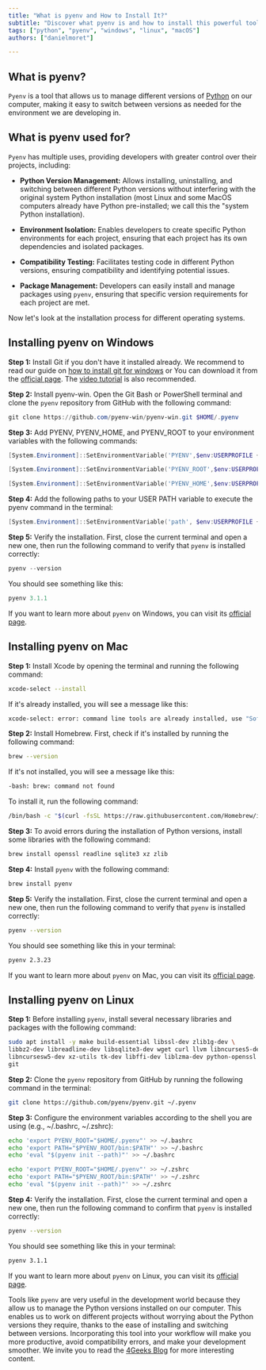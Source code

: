 ```yaml
---
title: "What is pyenv and How to Install It?"
subtitle: "Discover what pyenv is and how to install this powerful tool to manage Python versions on your system. Facilitate project development."
tags: ["python", "pyenv", "windows", "linux", "macOS"]
authors: ["danielmoret"]

---
```


## What is pyenv?

`Pyenv` is a tool that allows us to manage different versions of [Python](https://4geeks.com/es/technology/python) on our computer, making it easy to switch between versions as needed for the environment we are developing in.

## What is pyenv used for?

`Pyenv` has multiple uses, providing developers with greater control over their projects, including:

- **Python Version Management:** Allows installing, uninstalling, and switching between different Python versions without interfering with the original system Python installation (most Linux and some MacOS computers already have Python pre-installed; we call this the "system Python installation).

- **Environment Isolation:** Enables developers to create specific Python environments for each project, ensuring that each project has its own dependencies and isolated packages.

- **Compatibility Testing:** Facilitates testing code in different Python versions, ensuring compatibility and identifying potential issues.

- **Package Management:** Developers can easily install and manage packages using `pyenv`, ensuring that specific version requirements for each project are met.

Now let's look at the installation process for different operating systems.

## Installing pyenv on Windows

**Step 1:** Install Git if you don't have it installed already. We recommend to read our guide on [how to install git for windows](https://4geeks.com/how-to/install-git-on-windows-macos-and-linux#installing-git-on-windows) or You can download it from the [official page](https://git-scm.com/downloads). The [video tutorial](https://www.youtube.com/watch?v=9CAwvKiLICs) is also recommended.

**Step 2:** Install pyenv-win. Open the Git Bash or PowerShell terminal and clone the `pyenv` repository from GitHub with the following command:

```PowerShell
git clone https://github.com/pyenv-win/pyenv-win.git $HOME/.pyenv
```

**Step 3:** Add PYENV, PYENV_HOME, and PYENV_ROOT to your environment variables with the following commands:

```PowerShell
[System.Environment]::SetEnvironmentVariable('PYENV',$env:USERPROFILE + "\.pyenv\pyenv-win\","User")

[System.Environment]::SetEnvironmentVariable('PYENV_ROOT',$env:USERPROFILE + "\.pyenv\pyenv-win\","User")

[System.Environment]::SetEnvironmentVariable('PYENV_HOME',$env:USERPROFILE + "\.pyenv\pyenv-win\","User")
```

**Step 4:** Add the following paths to your USER PATH variable to execute the pyenv command in the terminal:

```PowerShell
[System.Environment]::SetEnvironmentVariable('path', $env:USERPROFILE + "\.pyenv\pyenv-win\bin;" + $env:USERPROFILE + "\.pyenv\pyenv-win\shims;" + [System.Environment]::GetEnvironmentVariable('path', "User"),"User")
```

**Step 5:** Verify the installation. First, close the current terminal and open a new one, then run the following command to verify that `pyenv` is installed correctly:

```PowerShell
pyenv --version
```

You should see something like this:

```PowerShell
pyenv 3.1.1
```

If you want to learn more about `pyenv` on Windows, you can visit its [official page](https://github.com/pyenv-win/pyenv-win).

## Installing pyenv on Mac

**Step 1:** Install Xcode by opening the terminal and running the following command:

```bash
xcode-select --install
```

If it's already installed, you will see a message like this:

```bash
xcode-select: error: command line tools are already installed, use "Software Update" to install updates
```

**Step 2:** Install Homebrew. First, check if it's installed by running the following command:

```bash
brew --version
```

If it's not installed, you will see a message like this:

```bash
-bash: brew: command not found
```

To install it, run the following command:

```bash
/bin/bash -c "$(curl -fsSL https://raw.githubusercontent.com/Homebrew/install/HEAD/install.sh)"
```

**Step 3:** To avoid errors during the installation of Python versions, install some libraries with the following command:

```bash
brew install openssl readline sqlite3 xz zlib
```

**Step 4:** Install `pyenv` with the following command:

```bash
brew install pyenv
```

**Step 5:** Verify the installation. First, close the current terminal and open a new one, then run the following command to verify that `pyenv` is installed correctly:

```bash
pyenv --version
```

You should see something like this in your terminal:

```bash
pyenv 2.3.23
```

If you want to learn more about `pyenv` on Mac, you can visit its [official page](https://github.com/pyenv/pyenv).

## Installing pyenv on Linux

**Step 1:** Before installing `pyenv`, install several necessary libraries and packages with the following command:

```bash
sudo apt install -y make build-essential libssl-dev zlib1g-dev \
libbz2-dev libreadline-dev libsqlite3-dev wget curl llvm libncurses5-dev \
libncursesw5-dev xz-utils tk-dev libffi-dev liblzma-dev python-openssl \
git
```

**Step 2:** Clone the `pyenv` repository from GitHub by running the following command in the terminal:

```bash
git clone https://github.com/pyenv/pyenv.git ~/.pyenv
```

**Step 3:** Configure the environment variables according to the shell you are using (e.g., ~/.bashrc, ~/.zshrc):

```bash
echo 'export PYENV_ROOT="$HOME/.pyenv"' >> ~/.bashrc
echo 'export PATH="$PYENV_ROOT/bin:$PATH"' >> ~/.bashrc
echo 'eval "$(pyenv init --path)"' >> ~/.bashrc
```

```zsh
echo 'export PYENV_ROOT="$HOME/.pyenv"' >> ~/.zshrc
echo 'export PATH="$PYENV_ROOT/bin:$PATH"' >> ~/.zshrc
echo 'eval "$(pyenv init --path)"' >> ~/.zshrc
```

**Step 4:** Verify the installation. First, close the current terminal and open a new one, then run the following command to confirm that `pyenv` is installed correctly:

```bash
pyenv --version
```

You should see something like this in your terminal:

```bash
pyenv 3.1.1
```

If you want to learn more about `pyenv` on Linux, you can visit its [official page](https://github.com/pyenv/pyenv).

Tools like `pyenv` are very useful in the development world because they allow us to manage the Python versions installed on our computer. This enables us to work on different projects without worrying about the Python versions they require, thanks to the ease of installing and switching between versions. Incorporating this tool into your workflow will make you more productive, avoid compatibility errors, and make your development smoother. We invite you to read the [4Geeks Blog](https://4geeks.com/es/how-to) for more interesting content.
